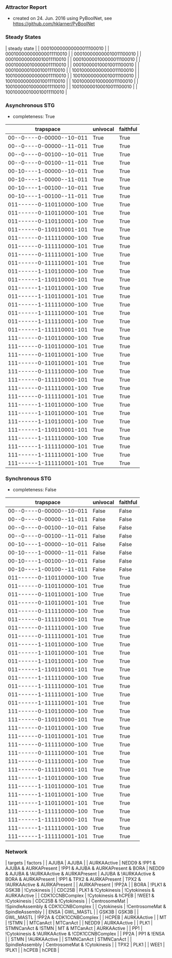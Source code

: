 

### Attractor Report
 * created on 24. Jun. 2016 using PyBoolNet, see https://github.com/hklarner/PyBoolNet

### Steady States
| steady state             |
| 000100000000000011100010 |
| 000100000000000011110010 |
| 000100000000010011100010 |
| 000100000000010011110010 |
| 000100000100000011100010 |
| 000100000100000011110010 |
| 000100000100010011100010 |
| 000100000100010011110010 |
| 100100000000000011100010 |
| 100100000000000011110010 |
| 100100000000010011100010 |
| 100100000000010011110010 |
| 100100000100000011100010 |
| 100100000100000011110010 |
| 100100000100010011100010 |
| 100100000100010011110010 |

### Asynchronous STG
 * completeness: True

| trapspace                | univocal  | faithful  |
| ------------------------ | --------- | --------- |
| 00--0----0-00000--10-011 | True      | True      |
| 00--0----0-00000--11-011 | True      | True      |
| 00--0----0-00100--10-011 | True      | True      |
| 00--0----0-00100--11-011 | True      | True      |
| 00-10----1-00000--10-011 | True      | True      |
| 00-10----1-00000--11-011 | True      | True      |
| 00-10----1-00100--10-011 | True      | True      |
| 00-10----1-00100--11-011 | True      | True      |
| 011------0-110110000-100 | True      | True      |
| 011------0-110110000-101 | True      | True      |
| 011------0-110110001-100 | True      | True      |
| 011------0-110110001-101 | True      | True      |
| 011------0-111110000-100 | True      | True      |
| 011------0-111110000-101 | True      | True      |
| 011------0-111110001-100 | True      | True      |
| 011------0-111110001-101 | True      | True      |
| 011------1-110110000-100 | True      | True      |
| 011------1-110110000-101 | True      | True      |
| 011------1-110110001-100 | True      | True      |
| 011------1-110110001-101 | True      | True      |
| 011------1-111110000-100 | True      | True      |
| 011------1-111110000-101 | True      | True      |
| 011------1-111110001-100 | True      | True      |
| 011------1-111110001-101 | True      | True      |
| 111------0-110110000-100 | True      | True      |
| 111------0-110110000-101 | True      | True      |
| 111------0-110110001-100 | True      | True      |
| 111------0-110110001-101 | True      | True      |
| 111------0-111110000-100 | True      | True      |
| 111------0-111110000-101 | True      | True      |
| 111------0-111110001-100 | True      | True      |
| 111------0-111110001-101 | True      | True      |
| 111------1-110110000-100 | True      | True      |
| 111------1-110110000-101 | True      | True      |
| 111------1-110110001-100 | True      | True      |
| 111------1-110110001-101 | True      | True      |
| 111------1-111110000-100 | True      | True      |
| 111------1-111110000-101 | True      | True      |
| 111------1-111110001-100 | True      | True      |
| 111------1-111110001-101 | True      | True      |

### Synchronous STG
 * completeness: False

| trapspace                | univocal  | faithful  |
| ------------------------ | --------- | --------- |
| 00--0----0-00000--10-011 | False     | False     |
| 00--0----0-00000--11-011 | False     | False     |
| 00--0----0-00100--10-011 | False     | False     |
| 00--0----0-00100--11-011 | False     | False     |
| 00-10----1-00000--10-011 | False     | False     |
| 00-10----1-00000--11-011 | False     | False     |
| 00-10----1-00100--10-011 | False     | False     |
| 00-10----1-00100--11-011 | False     | False     |
| 011------0-110110000-100 | True      | True      |
| 011------0-110110000-101 | True      | True      |
| 011------0-110110001-100 | True      | True      |
| 011------0-110110001-101 | True      | True      |
| 011------0-111110000-100 | True      | True      |
| 011------0-111110000-101 | True      | True      |
| 011------0-111110001-100 | True      | True      |
| 011------0-111110001-101 | True      | True      |
| 011------1-110110000-100 | True      | True      |
| 011------1-110110000-101 | True      | True      |
| 011------1-110110001-100 | True      | True      |
| 011------1-110110001-101 | True      | True      |
| 011------1-111110000-100 | True      | True      |
| 011------1-111110000-101 | True      | True      |
| 011------1-111110001-100 | True      | True      |
| 011------1-111110001-101 | True      | True      |
| 111------0-110110000-100 | True      | True      |
| 111------0-110110000-101 | True      | True      |
| 111------0-110110001-100 | True      | True      |
| 111------0-110110001-101 | True      | True      |
| 111------0-111110000-100 | True      | True      |
| 111------0-111110000-101 | True      | True      |
| 111------0-111110001-100 | True      | True      |
| 111------0-111110001-101 | True      | True      |
| 111------1-110110000-100 | True      | True      |
| 111------1-110110000-101 | True      | True      |
| 111------1-110110001-100 | True      | True      |
| 111------1-110110001-101 | True      | True      |
| 111------1-111110000-100 | True      | True      |
| 111------1-111110000-101 | True      | True      |
| 111------1-111110001-100 | True      | True      |
| 111------1-111110001-101 | True      | True      |

### Network
| targets         | factors                                                                                                                                                                                                                               |
| AJUBA           | AJUBA                                                                                                                                                                                                                                 |
| AURKAActive     | NEDD9 & !PP1 & AJUBA & AURKAPresent | !PP1 & AJUBA & AURKAPresent & BORA | NEDD9 & AJUBA & !AURKAActive & AURKAPresent | AJUBA & !AURKAActive & BORA & AURKAPresent | !PP1 & TPX2 & AURKAPresent | TPX2 & !AURKAActive & AURKAPresent |
| AURKAPresent    | !PP2A                                                                                                                                                                                                                                 |
| BORA            | !PLK1 & GSK3B | !Cytokinesis                                                                                                                                                                                                          |
| CDC25B          | PLK1 & !Cytokinesis | !Cytokinesis & AURKAActive                                                                                                                                                                                      |
| CDK1CCNBComplex | !Cytokinesis & hCPEB | !WEE1 & !Cytokinesis | CDC25B & !Cytokinesis                                                                                                                                                                   |
| CentrosomeMat   | !SpindleAssembly & CDK1CCNBComplex                                                                                                                                                                                                    |
| Cytokinesis     | !CentrosomeMat & SpindleAssembly                                                                                                                                                                                                      |
| ENSA            | GWL_MASTL                                                                                                                                                                                                                             |
| GSK3B           | GSK3B                                                                                                                                                                                                                                 |
| GWL_MASTL       | !PP2A & CDK1CCNBComplex                                                                                                                                                                                                               |
| HCPEB           | AURKAActive                                                                                                                                                                                                                           |
| MT              | !STMN                                                                                                                                                                                                                                 |
| MTCanAct        | MTCanAct                                                                                                                                                                                                                              |
| NEDD9           | AURKAActive                                                                                                                                                                                                                           |
| PLK1            | STMNCanAct & !STMN | MT & MTCanAct | AURKAActive                                                                                                                                                                                      |
| PP1             | !Cytokinesis & !AURKAActive & !CDK1CCNBComplex                                                                                                                                                                                        |
| PP2A            | PP1 & !ENSA                                                                                                                                                                                                                           |
| STMN            | !AURKAActive                                                                                                                                                                                                                          |
| STMNCanAct      | STMNCanAct                                                                                                                                                                                                                            |
| SpindleAssembly | CentrosomeMat & !Cytokinesis                                                                                                                                                                                                          |
| TPX2            | PLK1                                                                                                                                                                                                                                  |
| WEE1            | !PLK1                                                                                                                                                                                                                                 |
| hCPEB           | hCPEB                                                                                                                                                                                                                                 |

